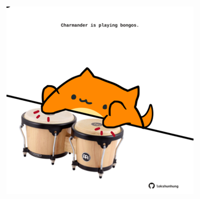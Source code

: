 <!-- built at 23/02/2025, 09:00:42 UTC -->
<p align="center">
  <img width="500" height="500" src="./ReadmeImage.svg">
</p>
